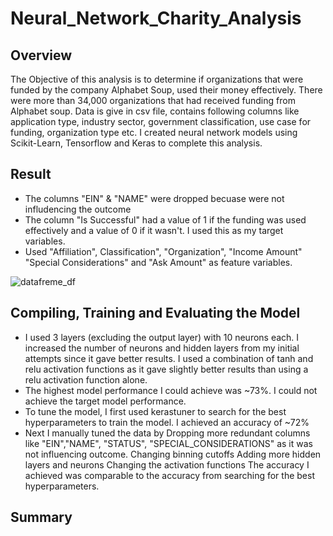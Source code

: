 # Neural_Network_Charity_Analysis

## Overview

The Objective of this analysis is to determine if organizations that were funded by the company Alphabet Soup, used their money effectively. There were more than 34,000 organizations that had received funding from Alphabet soup. Data is give in csv file, contains following columns like application type, industry sector, government classification, use case for funding, organization type etc. I created neural network models using Scikit-Learn, Tensorflow and Keras to complete this analysis.

## Result

* The columns "EIN" & "NAME" were dropped becuase were not infludencing the outcome
* The column "Is Successful" had a value of 1 if the funding was used effectively and a value of 0 if it wasn't. I used this as my target variables.
* Used "Affiliation", Classification", "Organization", "Income Amount" "Special Considerations" and "Ask Amount" as feature variables.

![datafreme_df](https://user-images.githubusercontent.com/91766890/155928957-1e430ff5-4449-4fca-bd35-9102b59649ba.png)

## Compiling, Training and Evaluating the Model
* I used 3 layers (excluding the output layer) with 10 neurons each. I increased the number of neurons and hidden layers from my initial attempts since it gave better results. I used a combination of tanh and relu activation functions as it gave slightly better results than using a relu activation function alone.
* The highest model performance I could achieve was ~73%. I could not achieve the target model performance.
* To tune the model, I first used kerastuner to search for the best hyperparameters to train the model. I achieved an accuracy of ~72%
* Next I manually tuned the data by
    Dropping more redundant columns like "EIN","NAME", "STATUS", "SPECIAL_CONSIDERATIONS" as it was not influencing outcome.
    Changing binning cutoffs
    Adding more hidden layers and neurons
    Changing the activation functions The accuracy I achieved was comparable to the accuracy from searching for the best hyperparameters.

## Summary
